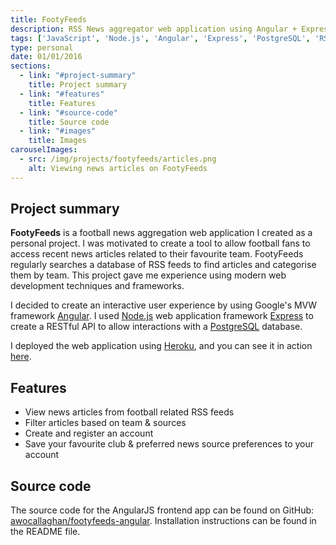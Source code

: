 ```yaml
---
title: FootyFeeds
description: RSS News aggregator web application using Angular + Express
tags: ['JavaScript', 'Node.js', 'Angular', 'Express', 'PostgreSQL', 'RSS', 'HTML', 'CSS']
type: personal
date: 01/01/2016
sections:
  - link: "#project-summary"
    title: Project summary
  - link: "#features"
    title: Features
  - link: "#source-code"
    title: Source code
  - link: "#images"
    title: Images
carouselImages:
  - src: /img/projects/footyfeeds/articles.png
    alt: Viewing news articles on FootyFeeds
---
```

## Project summary

**FootyFeeds** is a football news aggregation web application I created as a personal project. I was motivated to create a tool to allow football fans to access recent news articles related to their favourite team. FootyFeeds regularly searches a database of RSS feeds to find articles and categorise them by team. This project gave me experience using modern web development techniques and frameworks.

I decided to create an interactive user experience by using Google's MVW framework [Angular](https://angularjs.org). I used [Node.js](https://nodejs.org/en/) web application framework [Express](https://expressjs.com) to create a RESTful API to allow interactions with a [PostgreSQL](https://www.postgresql.org) database.

I deployed the web application using [Heroku](https://heroku.com), and you can see it in action [here](https://footyfeeds.heroku.com).

## Features

- View news articles from football related RSS feeds
- Filter articles based on team & sources
- Create and register an account
- Save your favourite club & preferred news source preferences to your account

## Source code

The source code for the AngularJS frontend app can be found on GitHub: [awocallaghan/footyfeeds-angular](https://github.com/awocallaghan/footyfeeds-angular). Installation instructions can be found in the README file.
